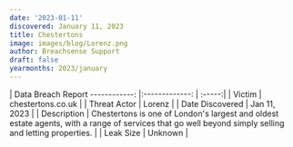 ```yaml
---
date: '2023-01-11'
discovered: January 11, 2023
title: Chestertons
image: images/blog/Lorenz.png
author: Breachsense Support
draft: false
yearmonths: 2023/january
---
```



| Data Breach Report
------------:     |:-------------:    | :-----:|
| Victim      | chestertons.co.uk      | 
| Threat Actor      | Lorenz      | 
| Date Discovered      | Jan 11, 2023      | 
| Description      | Chestertons is one of London's largest and oldest estate agents, with a range of services that go well beyond simply selling and letting properties.      | 
| Leak Size      | Unknown      | 

